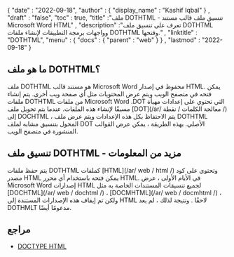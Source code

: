 {
  "date" : "2022-09-18",
  "author" : {
    "display_name" : "Kashif Iqbal"
} ,
  "draft" : "false",
  "toc" : true,
  "title" :"ملف DOTHTML - تنسيق ملف قالب مستند Microsoft Word HTML" ,
  "description" :"تعرف على تنسيق ملف DOTHTML وواجهات برمجة التطبيقات لإنشاء ملفات DOTHTML وفتحها." ,
  "linktitle" : "DOTHTML",
  "menu" : {
    "docs" : {
      "parent" : "web"
}
} ,
  "lastmod" : "2022-09-18"
}

## ما هو ملف DOTHTML؟

ملف DOTHTML هو مستند قالب Microsoft Word محفوظ في إصدار HTML. يمكن فتحه في متصفح الويب ويتم عرض المحتويات مثل أي صفحة ويب أخرى. يتم إنشاء ملفات DOTHTML من ملفات Microsoft Word .DOT التي تحتوي على إعدادات مهيأة مسبقًا لإنشاء هذه الملفات. عندما يتم تحويل ملف [DOT](/ar/ معالجة الكلمات / نقطة /) إلى DOCHTML ، يتم الاحتفاظ بكل هذه الإعدادات ويتم عرض ملف DOTHTML المحول بتنسيق مشابه لملف DOT الأصلي. بهذه الطريقة ، يمكن عرض القوالب المنشورة في متصفح الويب.

## تنسيق ملف DOTHTML - مزيد من المعلومات

يتم حفظ ملفات DOTHTML كملفات [HTML](/ar/ web / html /) وتحتوي على كود مصدر HTML يمكن فتحه باستخدام أي محرر HTML. في الأيام الأولى ، عرض Microsoft Word إصدارات HTML لجميع تنسيقات المستندات الخاصة به مثل [DOCHTML](/ar/ web / dochtml /) ، [DOCMHTML](/ar/ web / docmhtml /) ، ولكن تم إيقاف هذه الإصدارات المستندة إلى HTML لاحقًا . ونتيجة لذلك ، لم يعد DOTHMLT مدعومًا أيضًا.

## مراجع ##

* [DOCTYPE HTML](https://www.w3schools.com/tags/tag_doctype.asp)

